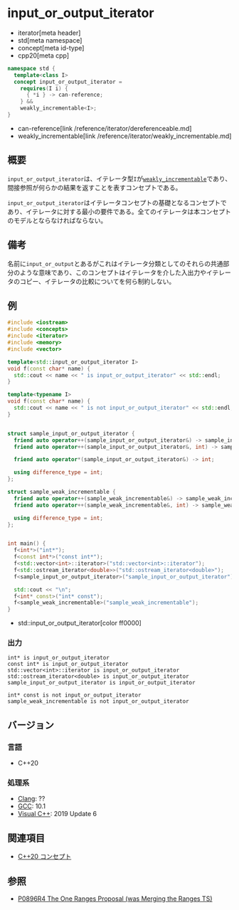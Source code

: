 # input_or_output_iterator
* iterator[meta header]
* std[meta namespace]
* concept[meta id-type]
* cpp20[meta cpp]

```cpp
namespace std {
  template<class I>
  concept input_or_output_iterator =
    requires(I i) {
      { *i } -> can-reference;
    } &&
    weakly_incrementable<I>;
}
```
* can-reference[link /reference/iterator/dereferenceable.md]
* weakly_incrementable[link /reference/iterator/weakly_incrementable.md]

## 概要

`input_or_output_iterator`は、イテレータ型`I`が[`weakly_incrementable`](weakly_incrementable.md)であり、間接参照が何らかの結果を返すことを表すコンセプトである。

`input_or_output_iterator`はイテレータコンセプトの基礎となるコンセプトであり、イテレータに対する最小の要件である。全てのイテレータは本コンセプトのモデルとならなければならない。

## 備考

名前に`input_or_output`とあるがこれはイテレータ分類としてのそれらの共通部分のような意味であり、このコンセプトはイテレータを介した入出力やイテレータのコピー、イテレータの比較についてを何ら制約しない。

## 例
```cpp example
#include <iostream>
#include <concepts>
#include <iterator>
#include <memory>
#include <vector>

template<std::input_or_output_iterator I>
void f(const char* name) {
  std::cout << name << " is input_or_output_iterator" << std::endl;
}

template<typename I>
void f(const char* name) {
  std::cout << name << " is not input_or_output_iterator" << std::endl;
}


struct sample_input_or_output_iterator {
  friend auto operator++(sample_input_or_output_iterator&) -> sample_input_or_output_iterator&;
  friend auto operator++(sample_input_or_output_iterator&, int) -> sample_input_or_output_iterator;

  friend auto operator*(sample_input_or_output_iterator&) -> int;

  using difference_type = int;
};

struct sample_weak_incrementable {
  friend auto operator++(sample_weak_incrementable&) -> sample_weak_incrementable&;
  friend auto operator++(sample_weak_incrementable&, int) -> sample_weak_incrementable&;  

  using difference_type = int;
};


int main() {
  f<int*>("int*");
  f<const int*>("const int*");
  f<std::vector<int>::iterator>("std::vector<int>::iterator");
  f<std::ostream_iterator<double>>("std::ostream_iterator<double>");
  f<sample_input_or_output_iterator>("sample_input_or_output_iterator");

  std::cout << "\n";
  f<int* const>("int* const");
  f<sample_weak_incrementable>("sample_weak_incrementable");
}
```
* std::input_or_output_iterator[color ff0000]

### 出力
```
int* is input_or_output_iterator
const int* is input_or_output_iterator
std::vector<int>::iterator is input_or_output_iterator
std::ostream_iterator<double> is input_or_output_iterator
sample_input_or_output_iterator is input_or_output_iterator

int* const is not input_or_output_iterator
sample_weak_incrementable is not input_or_output_iterator
```

## バージョン
### 言語
- C++20

### 処理系
- [Clang](/implementation.md#clang): ??
- [GCC](/implementation.md#gcc): 10.1
- [Visual C++](/implementation.md#visual_cpp): 2019 Update 6

## 関連項目

- [C++20 コンセプト](/lang/cpp20/concepts.md)

## 参照

- [P0896R4 The One Ranges Proposal (was Merging the Ranges TS)](http://www.open-std.org/jtc1/sc22/wg21/docs/papers/2018/p0896r4.pdf)

